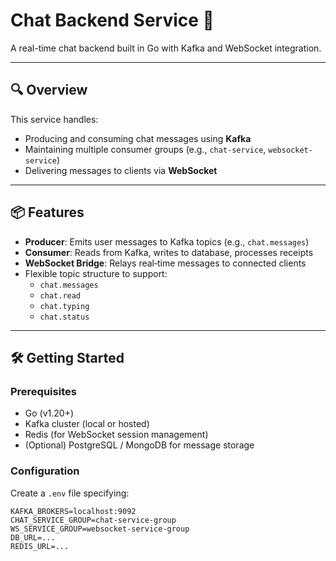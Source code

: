# Chat Backend Service 🚀

A real-time chat backend built in Go with Kafka and WebSocket integration.

---

## 🔍 Overview

This service handles:

- Producing and consuming chat messages using **Kafka**
- Maintaining multiple consumer groups (e.g., `chat-service`, `websocket-service`)
- Delivering messages to clients via **WebSocket**

---

## 📦 Features

- **Producer**: Emits user messages to Kafka topics (e.g., `chat.messages`)
- **Consumer**: Reads from Kafka, writes to database, processes receipts
- **WebSocket Bridge**: Relays real‑time messages to connected clients
- Flexible topic structure to support:
    - `chat.messages`
    - `chat.read`
    - `chat.typing`
    - `chat.status`

---

## 🛠️ Getting Started

### Prerequisites

- Go (v1.20+)
- Kafka cluster (local or hosted)
- Redis (for WebSocket session management)
- (Optional) PostgreSQL / MongoDB for message storage

### Configuration

Create a `.env` file specifying:

```dotenv
KAFKA_BROKERS=localhost:9092
CHAT_SERVICE_GROUP=chat-service-group
WS_SERVICE_GROUP=websocket-service-group
DB_URL=...
REDIS_URL=...

